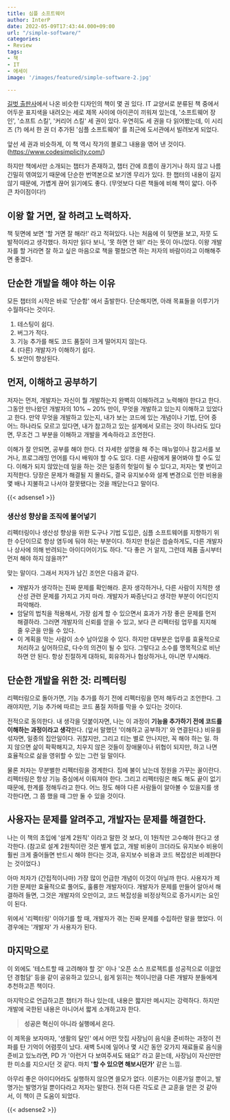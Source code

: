 ```yaml
---
title: 심플 소프트웨어
author: InterP
date: 2022-05-09T17:43:44.000+09:00
url: "/simple-software/"
categories:
- Review
tags:
- 책
- IT
- 에세이
image: '/images/featured/simple-software-2.jpg'

---
```

[길벗 출판사](https://www.gilbut.co.kr/search/search_book_list#code=003000000&sub_code=003000000%3E003001000&view_mode=&list_size=15&order=date&descending=true&page=1 "길벗 출판사")에서 나온 비슷한 디자인의 책이 몇 권 있다. IT 교양서로 분류된 책 중에서 어두운 표지색을 내려오는 세로 제목 사이에 아이콘이 끼워져 있는데, '소프트웨어 장인', '소프트 스킬', '커리어 스킬' 세 권이 있다. 우연히도 세 권을 다 읽어봤는데, 이 시리즈 (?) 에서 한 권 더 추가된 '심플 소프트웨어' 를 최근에 도서관에서 빌려보게 되었다.

앞선 세 권과 비슷하게, 이 책 역시 작가의 블로그 내용을 엮어 낸 것이다. (https://www.codesimplicity.com/) 

하지만 책에서만 소개되는 챕터가 존재하고, 챕터 간에 흐름이 끊기거나 하지 않고 나름 긴밀히 엮여있기 때문에 단순한 번역본으로 보기엔 무리가 있다. 한 챕터의 내용이 길지 않기 때문에, 가볍게 끊어 읽기에도 좋다. (무엇보다 다른 책들에 비해 책이 얇다. 아주 큰 차이점이다!)

## 이왕 할 거면, 잘 하려고 노력하자.

책 뒷면에 보면 '할 거면 잘 해라!' 라고 적혀있다. 나는 처음에 이 뒷면을 보고, 자뭇 도발적이라고 생각했다. 하지만 읽다 보니, '못 하면 안 돼!' 라는 뜻이 아니었다. 이왕 개발자를 할 거라면 잘 하고 싶은 마음으로 책을 펼쳤으면 하는 저자의 바람이라고 이해해주면 좋겠다.

## 단순한 개발을 해야 하는 이유

모든 챕터의 시작은 바로 '단순함' 에서 출발한다. 단순해지면, 아래 목표들을 이루기가 수월하다는 것이다.

1. 테스팅이 쉽다.
2. 버그가 적다.
3. 기능 추가를 해도 코드 품질이 크게 떨어지지 않는다.
4. (다른) 개발자가 이해하기 쉽다.
5. 보안이 향상된다.

## 먼저, 이해하고 공부하기

저자는 먼저, 개발자는 자신이 뭘 개발하는지 완벽히 이해하려고 노력해야 한다고 한다. 그동안 만나왔던 개발자의 10% \~ 20% 만이, 무엇을 개발하고 있는지 이해하고 있었다고 한다. 만약 무엇을 개발하고 있는지, 내가 보는 코드에 있는 개념이나 기법, 단어 중 어느 하나라도 모르고 있다면, 내가 참고하고 있는 설계에서 모르는 것이 하나라도 있다면, 무조건 그 부분을 이해하고 개발을 계속하라고 조언한다.

이해가 잘 안되면, 공부를 해야 한다. 더 자세한 설명을 해 주는 매뉴얼이나 참고서를 보거나, 프로그래밍 언어를 다시 배워야 할 수도 있다. 다른 사람에게 물어봐야 할 수도 있다. 이해가 되지 않았는데 일을 하는 것은 일종의 헛일이 될 수 있다고, 저자는 몇 번이고 지적한다. 당장은 문제가 해결될 지 몰라도, 결국 유지보수와 설계 변경으로 인한 비용을 몇 배나 지불하고 나서야 잘못됐다는 것을 깨닫는다고 말이다.

{{< adsense1 >}}

### 생산성 향상을 조직에 불어넣기

리펙터링이나 생산성 향상을 위한 도구나 기법 도입은, 심플 소프트웨어를 지향하기 위한 수단이므로 항상 염두에 둬야 하는 부분이다. 하지만 현실은 씁슬하게도, 다른 개발자나 상사에 의해 반려되는 아이디어이기도 하다. "다 좋은 거 알지, 그런데 제품 출시부터 먼저 해야 하지 않을까?" 

맞는 말이다. 그래서 저자가 남긴 조언은 다음과 같다.

* 개발자가 생각하는 진짜 문제를 확인해라. 혼자 생각하거나, 다른 사람이 지적한 생산성 관련 문제를 가지고 가지 마라. 개발자가 짜증난다고 생각한 부분이 어디인지 파악해라.
* 암달의 법칙을 적용해서, 가장 쉽게 할 수 있으면서 효과가 가장 좋은 문제를 먼저 해결하라. 그러면 개발자의 신뢰를 얻을 수 있고, 보다 큰 리펙터링 업무를 지지해 줄 우군을 만들 수 있다.
* 이 계획을 막는 사람이 소수 남아있을 수 있다. 하지만 대부분은 업무를 효율적으로 처리하고 싶어하므로, 다수의 의견이 될 수 있다. 그렇다고 소수를 맹목적으로 비난하면 안 된다. 항상 친절하게 대하되, 회유하거나 협상하거나, 아니면 무시해라.

## 단순한 개발을 위한 것: 리펙터링

리펙터링으로 돌아가면, 기능 추가를 하기 전에 리펙터링을 먼저 해두라고 조언한다. 그래야지만, 기능 추가에 따르는 코드 품질 저하를 막을 수 있다는 것이다.

전적으로 동의한다. 내 생각을 덧붙이자면, 나는 이 과정이 **기능을 추가하기 전에 코드를 이해하는 과정이라고 생각**한다. (앞서 말했던 '이해하고 공부하기' 와 연결된다.) 비유를 섞자면, 일종의 집안일이다. 귀찮지만, 그리고 티는 별로 안나지만, 꼭 해야 하는 일. 하지 않으면 삶이 팍팍해지고, 치우지 않은 것들이 장애물이나 위협이 되지만, 하고 나면 효율적으로 삶을 영위할 수 있는 그런 일 말이다. 

물론 저자는 무분별한 리펙터링을 경계한다. 집에 불이 났는데 정원을 가꾸는 꼴이란다. 리펙터링은 항상 기능 중심에서 이뤄져야 한다. 그리고 리펙터링은 해도 해도 끝이 없기 때문에, 한계를 정해두라고 한다. 어느 정도 해야 다른 사람들이 알아볼 수 있을지를 생각한다면, 그 쯤 했을 때 그만 둘 수 있을 것이다.

## 사용자는 문제를 알려주고, 개발자는 문제를 해결한다.

나는 이 책의 초입에 '설계 2원칙' 이라고 말한 것 보다, 이 1원칙만 고수해야 한다고 생각한다. (참고로 설계 2원칙이란 것은 별게 없고, 개발 비용이 크더라도 유지보수 비용이 훨씬 크게 줄어들면 반드시 해야 한다는 것과, 유지보수 비용과 코드 복잡성은 비례한다는 것이었다.)

아마 저자가 (간접적이나마) 가장 많이 언급한 개념이 이것이 아닐까 한다. 사용자가 제기한 문제만 효율적으로 풀어도, 훌륭한 개발자이다. 개발자가 문제를 만들어 알아서 해결하려 들면, 그것은 개발자의 오만이고, 코드 복잡성을 비정상적으로 증가시키는 요인이 된다.

위에서 '리펙터링' 이야기를 할 때, 개발자가 겪는 진짜 문제를 수집하란 말을 했었다. 이 경우에는 '개발자' 가 사용자가 된다.

## 마지막으로

이 외에도 '테스트할 때 고려해야 할 것' 이나 '오픈 소스 프로젝트를 성공적으로 이끌었던 경험담' 등을 같이 공유하고 있으니, 쉽게 읽히는 책이니만큼 다른 개발자 분들에게 추천하고픈 책이다.

마지막으로 언급하고픈 챕터가 하나 있는데, 내용은 짧지만 메시지는 강력하다. 하지만 개발에 국한된 내용은 아니어서 짧게 소개하고자 한다.

> **성공은 혁신이 아니라 실행에서 온다.**

이 제목을 보자마자, '생활의 달인' 에서 어떤 맛집 사장님이 음식을 준비하는 과정이 전파를 탄 기억이 어렴풋이 났다. 새벽 5시에 일어나 몇 시간 동안 갖가지 재료들로 음식을 준비고 있노라면, PD 가 '이런거 다 보여주셔도 돼요?' 라고 묻는데, 사장님이 자신만만한 미소를 지으시던 것 같다. 마치 **'할 수 있으면 해보시던가'** 같은 느낌.

아무리 좋은 아이디어라도 실행하지 않으면 쓸모가 없다. 이론가는 이론가일 뿐이고, 발명가는 발명가일 뿐이다라고 저자는 말한다. 전혀 다른 각도로 큰 교훈을 얻은 것 같아서, 이 책이 큰 도움이 되었다.

{{< adsense2 >}}